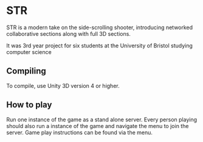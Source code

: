 # STR
STR is a modern take on the side-scrolling shooter, introducing networked collaborative sections along with full 3D sections.

It was 3rd year project for six students at the University of Bristol studying computer science

## Compiling
To compile, use Unity 3D version 4 or higher.

## How to play
Run one instance of the game as a stand alone server. Every person playing should also run a instance of the game and navigate the menu to join the server. Game play instructions can be found via the menu.